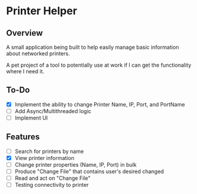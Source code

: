 # Printer Helper

## Overview

A small application being built to help easily manage basic information about networked printers.

A pet project of a tool to potentially use at work if I can get the functionality where I need it.

## To-Do

- [X] Implement the ability to change Printer Name, IP, Port, and PortName
- [ ] Add Async/Multithreaded logic
- [ ] Implement UI

## Features

- [ ] Search for printers by name
- [X] View printer information
- [ ] Change printer properties (Name, IP, Port) in bulk
- [ ] Produce "Change File" that contains user's desired changed
- [ ] Read and act on "Change File"
- [ ] Testing connectivity to printer
